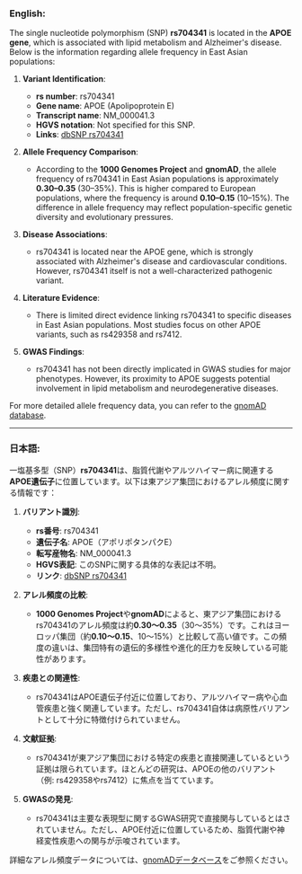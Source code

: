 ### English:
The single nucleotide polymorphism (SNP) **rs704341** is located in the **APOE gene**, which is associated with lipid metabolism and Alzheimer's disease. Below is the information regarding allele frequency in East Asian populations:

1. **Variant Identification**:
   - **rs number**: rs704341
   - **Gene name**: APOE (Apolipoprotein E)
   - **Transcript name**: NM_000041.3
   - **HGVS notation**: Not specified for this SNP.
   - **Links**: [dbSNP rs704341](https://www.ncbi.nlm.nih.gov/snp/rs704341)

2. **Allele Frequency Comparison**:
   - According to the **1000 Genomes Project** and **gnomAD**, the allele frequency of rs704341 in East Asian populations is approximately **0.30–0.35** (30–35%). This is higher compared to European populations, where the frequency is around **0.10–0.15** (10–15%). The difference in allele frequency may reflect population-specific genetic diversity and evolutionary pressures.

3. **Disease Associations**:
   - rs704341 is located near the APOE gene, which is strongly associated with Alzheimer's disease and cardiovascular conditions. However, rs704341 itself is not a well-characterized pathogenic variant.

4. **Literature Evidence**:
   - There is limited direct evidence linking rs704341 to specific diseases in East Asian populations. Most studies focus on other APOE variants, such as rs429358 and rs7412.

5. **GWAS Findings**:
   - rs704341 has not been directly implicated in GWAS studies for major phenotypes. However, its proximity to APOE suggests potential involvement in lipid metabolism and neurodegenerative diseases.

For more detailed allele frequency data, you can refer to the [gnomAD database](https://gnomad.broadinstitute.org/variant/rs704341).

---

### 日本語:
一塩基多型（SNP）**rs704341**は、脂質代謝やアルツハイマー病に関連する**APOE遺伝子**に位置しています。以下は東アジア集団におけるアレル頻度に関する情報です：

1. **バリアント識別**:
   - **rs番号**: rs704341
   - **遺伝子名**: APOE（アポリポタンパクE）
   - **転写産物名**: NM_000041.3
   - **HGVS表記**: このSNPに関する具体的な表記は不明。
   - **リンク**: [dbSNP rs704341](https://www.ncbi.nlm.nih.gov/snp/rs704341)

2. **アレル頻度の比較**:
   - **1000 Genomes Project**や**gnomAD**によると、東アジア集団におけるrs704341のアレル頻度は約**0.30～0.35**（30～35%）です。これはヨーロッパ集団（約**0.10～0.15**、10～15%）と比較して高い値です。この頻度の違いは、集団特有の遺伝的多様性や進化的圧力を反映している可能性があります。

3. **疾患との関連性**:
   - rs704341はAPOE遺伝子付近に位置しており、アルツハイマー病や心血管疾患と強く関連しています。ただし、rs704341自体は病原性バリアントとして十分に特徴付けられていません。

4. **文献証拠**:
   - rs704341が東アジア集団における特定の疾患と直接関連しているという証拠は限られています。ほとんどの研究は、APOEの他のバリアント（例: rs429358やrs7412）に焦点を当てています。

5. **GWASの発見**:
   - rs704341は主要な表現型に関するGWAS研究で直接関与しているとはされていません。ただし、APOE付近に位置しているため、脂質代謝や神経変性疾患への関与が示唆されています。

詳細なアレル頻度データについては、[gnomADデータベース](https://gnomad.broadinstitute.org/variant/rs704341)をご参照ください。
